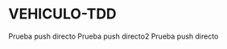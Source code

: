 # VEHICULO-TDD
P r u e b a   p u s h   d i r e c t o  
 P r u e b a   p u s h   d i r e c t o 2  
 P r u e b a   p u s h   d i r e c t o  
 